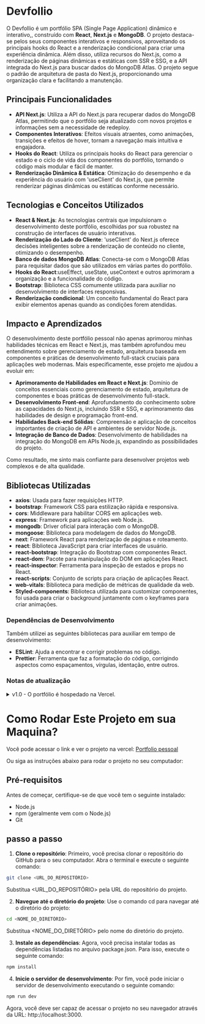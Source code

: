 # Devfollio

O Devfollio é um portfólio SPA (Single Page Application) dinâmico e interativo,, construído com **React**, **Next.js** e **MongoDB**. O projeto destaca-se pelos seus componentes interativos e responsivos, aproveitando os principais hooks do React e a renderização condicional para criar uma experiência dinâmica. Além disso, utiliza recursos do Next.js, como a renderização de páginas dinâmicas e estáticas com SSR e SSG, e a API integrada do Next.js para buscar dados do MongoDB Atlas. O projeto segue o padrão de arquitetura de pasta do Next.js, proporcionando uma organização clara e facilitando a manutenção.


## Principais Funcionalidades

- **API Next.js**: Utiliza a API do Next.js para recuperar dados do MongoDB Atlas, permitindo que o portfólio seja atualizado com novos projetos e informações sem a necessidade de redeploy.
- **Componentes Interativos**: Efeitos visuais atraentes, como animações, transições e efeitos de hover, tornam a navegação mais intuitiva e engajadora.
- **Hooks do React**: Utiliza os principais hooks do React para gerenciar o estado e o ciclo de vida dos componentes do portfólio, tornando o código mais modular e fácil de manter.
- **Renderização Dinâmica & Estática**: Otimização do desempenho e da experiência do usuário com 'useClient' do Next.js, que permite renderizar páginas dinâmicas ou estáticas conforme necessário.


## Tecnologias e Conceitos Utilizados

- **React & Next.js**: As tecnologias centrais que impulsionam o desenvolvimento deste portfólio, escolhidas por sua robustez na construção de interfaces de usuário interativas.
- **Renderização do Lado do Cliente**: 'useClient' do Next.js oferece decisões inteligentes sobre a renderização de conteúdo no cliente, otimizando o desempenho.
- **Banco de dados MongoDB Atlas**: Conecta-se com o MongoDB Atlas para requisitar dados que são utilizados em várias partes do portfólio.
- **Hooks do React**:useEffect, useState, useContext e outros aprimoram a organização e a funcionalidade do código.
- **Bootstrap**: Biblioteca CSS comumente utilizada para auxiliar no desenvolvimento de interfaces responsivas.
- **Renderização condicional**: Um conceito fundamental do React para exibir elementos apenas quando as condições forem atendidas.


## Impacto e Aprendizados

O desenvolvimento deste portfólio pessoal não apenas aprimorou minhas habilidades técnicas em React e Next.js, mas também aprofundou meu entendimento sobre gerenciamento de estado, arquitetura baseada em componentes e práticas de desenvolvimento full-stack cruciais para aplicações web modernas. Mais especificamente, esse projeto me ajudou a evoluir em:
- **Aprimoramento de Habilidades em React e Next.js**: Domínio de conceitos essenciais como gerenciamento de estado, arquitetura de componentes e boas práticas de desenvolvimento full-stack.
- **Desenvolvimento Front-end**: Aprofundamento do conhecimento sobre as capacidades do Next.js, incluindo SSR e SSG, e aprimoramento das habilidades de design e programação front-end.
- **Habilidades Back-end Sólidas**: Compreensão e aplicação de conceitos importantes de criação de API e ambientes de servidor Node.js.
- **Integração de Banco de Dados**: Desenvolvimento de habilidades na integração do MongoDB em APIs Node.js, expandindo as possibilidades do projeto.

Como resultado, me sinto mais confiante para desenvolver projetos web complexos e de alta qualidade.


## Bibliotecas Utilizadas

- **axios**: Usada para fazer requisições HTTP.
- **bootstrap**: Framework CSS para estilização rápida e responsiva.
- **cors**: Middleware para habilitar CORS em aplicações web.
- **express**: Framework para aplicações web Node.js.
- **mongodb**: Driver oficial para interação com o MongoDB.
- **mongoose**: Biblioteca para modelagem de dados do MongoDB.
- **next**: Framework React para renderização de páginas e roteamento.
- **react**: Biblioteca JavaScript para criar interfaces de usuário.
- **react-bootstrap**: Integração do Bootstrap com componentes React.
- **react-dom**: Pacote para manipulação do DOM em aplicações React.
- **react-inspector**: Ferramenta para inspeção de estados e props no React.
- **react-scripts**: Conjunto de scripts para criação de aplicações React.
- **web-vitals**: Biblioteca para medição de métricas de qualidade da web.
- **Styled-components**: Biblioteca utilizada para customizar componentes, foi usada para criar o background juntamente com o keyframes para criar animações.

### Dependências de Desenvolvimento

Também utilizei as seguintes bibliotecas para auxiliar em tempo de desenvolvimento:

- **ESLint**: Ajuda a encontrar e corrigir problemas no código.
- **Prettier**: Ferramenta que faz a formatação do código, corrigindo aspectos como espaçamentos, vírgulas, identação, entre outros.
  
### Notas de atualização
<details>
  <summary>v1.0 - O portfólio é hospedado na Vercel.</summary>
  <ul>
    <li>v1.1 - Alterando valores de fontes e espaçamentos para responder dinamicamente ao tamanho da tela, utilizando medidas como vw e rem.</li>
    <li>v1.2 - Modificando o layout do site.</li>
    <li>v1.3 - Os projetos agora são exibidos em um carrossel.</li>
    <li>v1.4 - Mudanças nas customizações do site, criando variáveis globais para armazenar valores como tamanhos de fontes e cores</li>
    <li>v1.5 - Mudanças na forma de visualizar as formações, separando por categorias e deixanndo mais dinâmico</li>
    <li>v2.0 - Todo o projeto foi migrado para o framework NextJS.</li>
    <li>v2.1 - Os dados são requisitados para o MongoDB Atlas fazendo uma chamada de API utilizando os recursos do próprio NextJS.</li>
    <li>v2.2 - Alterando background para um bg dinâmico de céu estrelado, utilizando styled-components + atualização nos textos da página.</li>
    <li>v2.3 - Adicionando mais responsividade ao projeto, agora ele se adapta a diferentes tamanhos de tela</li>
    <li>v3.0 - Adicionando o IA'n, minha IA pessoal treinada com meus dados para dar vida e deixar o portfolio mais interativo</li>
  </ul>
</details>


# Como Rodar Este Projeto em sua Maquina?

Você pode acessar o link e ver o projeto na vercel: [Portfolio pessoal](https://devfollio.vercel.app/)

Ou siga as instruções abaixo para rodar o projeto no seu computador:

## Pré-requisitos

Antes de começar, certifique-se de que você tem o seguinte instalado:
- Node.js
- npm (geralmente vem com o Node.js)
- Git


## passo a passo

1. **Clone o repositório**: Primeiro, você precisa clonar o repositório do GitHub para o seu computador. Abra o terminal e execute o seguinte comando:

```bash
git clone <URL_DO_REPOSITÓRIO>
```
Substitua <URL_DO_REPOSITÓRIO> pela URL do repositório do projeto.

2. **Navegue até o diretório do projeto**: Use o comando cd para navegar até o diretório do projeto:

```bash
cd <NOME_DO_DIRETÓRIO>
```
Substitua <NOME_DO_DIRETÓRIO> pelo nome do diretório do projeto.

3. **Instale as dependências**: Agora, você precisa instalar todas as dependências listadas no arquivo package.json. Para isso, execute o seguinte comando:

```bash
npm install
```

4. **Inicie o servidor de desenvolvimento**: Por fim, você pode iniciar o servidor de desenvolvimento executando o seguinte comando:

````bash
npm run dev
````
Agora, você deve ser capaz de acessar o projeto no seu navegador através da URL: http://localhost:3000.
